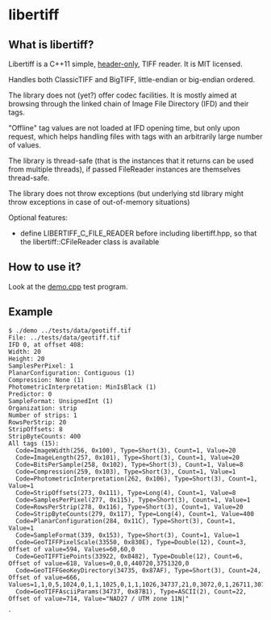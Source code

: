 # libertiff

## What is libertiff?

Libertiff is a C++11 simple, [header-only](libertiff.hpp), TIFF reader. It is MIT licensed.

Handles both ClassicTIFF and BigTIFF, little-endian or big-endian ordered.

The library does not (yet?) offer codec facilities. It is mostly aimed at
browsing through the linked chain of Image File Directory (IFD) and their tags.

"Offline" tag values are not loaded at IFD opening time, but only upon
request, which helps handling files with tags with an arbitrarily large
number of values.

The library is thread-safe (that is the instances that it returns can
be used from multiple threads), if passed FileReader instances are themselves
thread-safe.

The library does not throw exceptions (but underlying std library might
throw exceptions in case of out-of-memory situations)

Optional features:
- define LIBERTIFF_C_FILE_READER before including libertiff.hpp, so that
  the libertiff::CFileReader class is available

## How to use it?

Look at the [demo.cpp](demo.cpp) test program.

## Example

```console
$ ./demo ../tests/data/geotiff.tif
File: ../tests/data/geotiff.tif
IFD 0, at offset 408:
Width: 20
Height: 20
SamplesPerPixel: 1
PlanarConfiguration: Contiguous (1)
Compression: None (1)
PhotometricInterpretation: MinIsBlack (1)
Predictor: 0
SampleFormat: UnsignedInt (1)
Organization: strip
Number of strips: 1
RowsPerStrip: 20
StripOffsets: 8
StripByteCounts: 400
All tags (15):
  Code=ImageWidth(256, 0x100), Type=Short(3), Count=1, Value=20
  Code=ImageLength(257, 0x101), Type=Short(3), Count=1, Value=20
  Code=BitsPerSample(258, 0x102), Type=Short(3), Count=1, Value=8
  Code=Compression(259, 0x103), Type=Short(3), Count=1, Value=1
  Code=PhotometricInterpretation(262, 0x106), Type=Short(3), Count=1, Value=1
  Code=StripOffsets(273, 0x111), Type=Long(4), Count=1, Value=8
  Code=SamplesPerPixel(277, 0x115), Type=Short(3), Count=1, Value=1
  Code=RowsPerStrip(278, 0x116), Type=Short(3), Count=1, Value=20
  Code=StripByteCounts(279, 0x117), Type=Long(4), Count=1, Value=400
  Code=PlanarConfiguration(284, 0x11C), Type=Short(3), Count=1, Value=1
  Code=SampleFormat(339, 0x153), Type=Short(3), Count=1, Value=1
  Code=GeoTIFFPixelScale(33550, 0x830E), Type=Double(12), Count=3, Offset of value=594, Values=60,60,0
  Code=GeoTIFFTiePoints(33922, 0x8482), Type=Double(12), Count=6, Offset of value=618, Values=0,0,0,440720,3751320,0
  Code=GeoTIFFGeoKeyDirectory(34735, 0x87AF), Type=Short(3), Count=24, Offset of value=666, Values=1,1,0,5,1024,0,1,1,1025,0,1,1,1026,34737,21,0,3072,0,1,26711,3076,0,1,9001
  Code=GeoTIFFAsciiParams(34737, 0x87B1), Type=ASCII(2), Count=22, Offset of value=714, Value="NAD27 / UTM zone 11N|"
```
`
